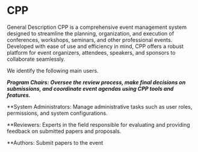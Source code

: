 # CPP
General Description
CPP is a comprehensive event management system designed to streamline the planning, organization, and execution of conferences, workshops, seminars, and other professional events. Developed with ease of use and efficiency in mind, CPP offers a robust platform for event organizers, attendees, speakers, and sponsors to collaborate seamlessly.

We identify the following main users.

**_Program Chairs: Oversee the review process, make final decisions on submissions, and coordinate event agendas using CPP tools and features._**

**System Administrators: Manage administrative tasks such as user roles, permissions, and system configurations.

**Reviewers: Experts in the field responsible for evaluating and providing feedback on submitted papers and proposals.

**Authors: Submit papers to the event 
